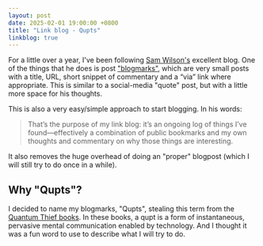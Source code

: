 ```yaml
---
layout: post
date: 2025-02-01 19:00:00 +0800
title: "Link blog - Qupts"
linkblog: true
---
```

For a little over a year, I've been following [Sam Wilson's](https://simonwillison.net/) excellent blog. One of the things that he does is post ["blogmarks"](https://simonwillison.net/2024/Dec/22/link-blog/), which are very small posts with a title, URL, short snippet of commentary and a “via” link where appropriate.
This is similar to a social-media "quote" post, but with a little more space for his thoughts.

This is also a very easy/simple approach to start blogging. In his words:
> That’s the purpose of my link blog: it’s an ongoing log of things I’ve found—effectively a combination of public bookmarks and my own thoughts and commentary on why those things are interesting.

It also removes the huge overhead of doing an "proper" blogpost (which I will still try to do once in a while). 

## Why "Qupts"?
I decided to name my blogmarks, "Qupts", stealing this term from the [Quantum Thief books](https://en.wikipedia.org/wiki/The_Quantum_Thief). In these books, a qupt is a form of instantaneous, pervasive mental communication enabled by technology. And I thought it was a fun word to use to describe what I will try to do.